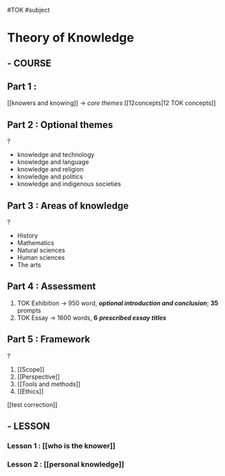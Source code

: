 #TOK  #subject
# Theory of Knowledge 
## - COURSE
## **Part 1 :** 
 [[knowers and knowing]] $\rightarrow$ *core themes* 
 [[12concepts|12 TOK concepts]]   

## **Part 2 :** Optional themes
?
- knowledge and technology
- knowledge and language
- knowledge and religion 
- knowledge and politics
- knowledge and indigenous societies  
## **Part 3 :** Areas of knowledge
?
- History 
- Mathematics 
- Natural sciences 
- Human sciences
- The arts 
## **Part 4 :** Assessment
1. TOK Exhibition $\rightarrow$ 950 word, ***optional introduction and conclusion***; __35__ prompts
2. TOK Essay $\rightarrow$ 1600 words, __6__ ***prescribed essay titles*** 
## **Part 5 :** Framework 
?
1. [[Scope]] 
2. [[Perspective]]
3. [[Tools and methods]]
4. [[Ethics]]

[[test correction]] 
## - LESSON
### **Lesson 1 :** [[who is the knower]] 
### **Lesson 2 :** [[personal knowledge]] 
